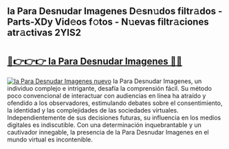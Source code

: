 ## Ia Para Desnudar Imagenes D𝚎sn𝚞dos filtr𝚊dos - Parts-XDy Vid𝚎os f𝚘tos - N𝚞evas filtr𝚊ciones atr𝚊ctivas 2YIS2

# <h2><a href="http://mb56es.tromn.icu/?c=Ia+Para+Desnudar+Imagenes">🔗👉👉👉 Ia Para Desnudar Imagenes 🔗🔗</a></h2>

[![Ia Para Desnudar Imagenes nuevo](https://i.imgur.com/pEAQMta.gif)](http://mb56es.tromn.icu/?c=Ia+Para+Desnudar+Imagenes)
Ia Para Desnudar Imagenes, un individuo complejo e intrigante, desafía la comprensión fácil. Su método poco convencional de interactuar con audiencias en línea ha atraído y ofendido a los observadores, estimulando debates sobre el consentimiento, la identidad y las complejidades de las sociedades virtuales. Independientemente de sus decisiones futuras, su influencia en los medios digitales es indiscutible. Con una determinación inquebrantable y un cautivador innegable, la presencia de Ia Para Desnudar Imagenes en el mundo virtual es incontenible.
